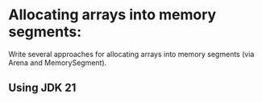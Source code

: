 # Allocating arrays into memory segments:

Write several approaches for allocating arrays into memory segments (via Arena and MemorySegment).

## Using JDK 21